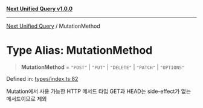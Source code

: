 [**Next Unified Query v1.0.0**](../README.md)

***

[Next Unified Query](../globals.md) / MutationMethod

# Type Alias: MutationMethod

> **MutationMethod** = `"POST"` \| `"PUT"` \| `"DELETE"` \| `"PATCH"` \| `"OPTIONS"`

Defined in: [types/index.ts:82](https://github.com/newExpand/next-unified-query/blob/main/packages/core/src/types/index.ts#L82)

Mutation에서 사용 가능한 HTTP 메서드 타입
GET과 HEAD는 side-effect가 없는 메서드이므로 제외

